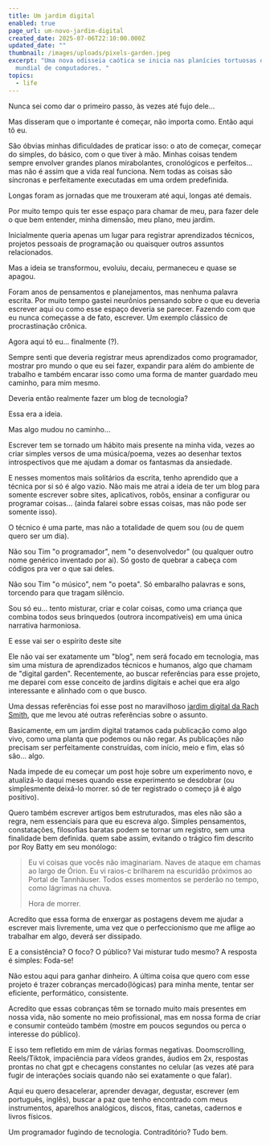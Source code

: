 ```yaml
---
title: Um jardim digital
enabled: true
page_url: um-novo-jardim-digital
created_date: 2025-07-06T22:10:00.000Z
updated_date: ""
thumbnail: /images/uploads/pixels-garden.jpeg
excerpt: "Uma nova odisseia caótica se inicia nas planícies tortuosas da rede
  mundial de computadores. "
topics:
  - life
---
```

Nunca sei como dar o primeiro passo, às vezes até fujo dele...

Mas disseram que o importante é começar, não importa como. Então aqui tô eu.

São óbvias minhas dificuldades de praticar isso: o ato de começar, começar do simples, do básico, com o que tiver à mão. Minhas coisas tendem sempre envolver grandes planos mirabolantes, cronológicos e perfeitos... mas não é assim que a vida real funciona. Nem todas as coisas são síncronas e perfeitamente executadas em uma ordem predefinida.

Longas foram as jornadas que me trouxeram até aqui, longas até demais.

Por muito tempo quis ter esse espaço para chamar de meu, para fazer dele o que bem entender, minha dimensão, meu plano, meu jardim.

Inicialmente queria apenas um lugar para registrar aprendizados técnicos, projetos pessoais de programação ou quaisquer outros assuntos relacionados.

Mas a ideia se transformou, evoluiu, decaiu, permaneceu e quase se apagou.

Foram anos de pensamentos e planejamentos, mas nenhuma palavra escrita. Por muito tempo gastei neurônios pensando sobre o que eu deveria escrever aqui ou como esse espaço deveria se parecer. Fazendo com que eu nunca começasse a de fato, escrever. Um exemplo clássico de procrastinação crônica.

Agora aqui tô eu... finalmente (?).

Sempre senti que deveria registrar meus aprendizados como programador, mostrar pro mundo o que eu sei fazer, expandir para além do ambiente de trabalho e também encarar isso como uma forma de manter guardado meu caminho, para mim mesmo.

Deveria então realmente fazer um blog de tecnologia?

Essa era a ideia.

Mas algo mudou no caminho...

Escrever tem se tornado um hábito mais presente na minha vida, vezes ao criar simples versos de uma música/poema, vezes ao desenhar textos introspectivos que me ajudam a domar os fantasmas da ansiedade.

E nesses momentos mais solitários da escrita, tenho aprendido que a técnica por si só é algo vazio. 
Não mais me atrai a ideia de ter um blog para somente escrever sobre sites, aplicativos, robôs, ensinar a configurar ou programar coisas... (ainda falarei sobre essas coisas, mas não pode ser somente isso).

O técnico é uma parte, mas não a totalidade de quem sou (ou de quem quero ser um dia).

Não sou Tim "o programador", nem "o desenvolvedor" (ou qualquer outro nome genérico inventado por ai). 
Só gosto de quebrar a cabeça com códigos pra ver o que sai deles.

Não sou Tim "o músico", nem "o poeta". 
Só embaralho palavras e sons, torcendo para que tragam silêncio.

Sou só eu... tento misturar, criar e colar coisas, como uma criança que 
combina todos seus brinquedos (outrora incompatíveis) em uma única narrativa harmoniosa.

E esse vai ser o espírito deste site

Ele não vai ser exatamente um "blog", nem será focado em tecnologia, mas sim uma mistura de aprendizados técnicos e humanos, algo que chamam de "digital garden". Recentemente, ao buscar referências para esse projeto, me deparei com esse conceito de jardins digitais e achei que era algo interessante e alinhado com o que busco.

Uma dessas referências foi esse post no maravilhoso [jardim digital da Rach Smith](https://rachsmith.com/my-blog-is-dead/), que me levou até outras referências sobre o assunto.

Basicamente, em um jardim digital tratamos cada publicação como algo vivo, como uma planta que podemos ou não regar. As publicações não precisam ser perfeitamente construídas, com início, meio e fim, elas só são... algo.

Nada impede de eu começar um post hoje sobre um experimento novo, e atualizá-lo daqui meses quando esse experimento se desdobrar (ou simplesmente deixá-lo morrer. só de ter registrado o começo já é algo positivo).

Quero também escrever artigos bem estruturados, mas eles não são a regra, nem essenciais para que eu escreva algo. Simples pensamentos, constatações, filosofias baratas podem se tornar um registro, sem uma finalidade bem definida. quem sabe assim, evitando o trágico fim descrito por Roy Batty em seu monólogo:

> Eu vi coisas que vocês não imaginariam. Naves de ataque em chamas ao largo de Órion. Eu vi raios-c brilharem na escuridão próximos ao Portal de Tannhäuser. Todos esses momentos se perderão no tempo, como lágrimas na chuva. 
>
> Hora de morrer.

Acredito que essa forma de enxergar as postagens devem me ajudar a escrever mais livremente, uma vez que o perfeccionismo que me aflige ao trabalhar em algo, deverá ser dissipado. 

E a consistência? O foco? O público? Vai misturar tudo mesmo?
A resposta é simples: Foda-se!

Não estou aqui para ganhar dinheiro. A última coisa que quero com esse projeto é trazer cobranças mercado(lógicas) para minha mente, tentar ser eficiente, performático, consistente.

Acredito que essas cobranças têm se tornado muito mais presentes em nossa vida, não somente no meio profissional, mas em nossa forma de criar e consumir conteúdo também (mostre em poucos segundos ou perca o interesse do público).

E isso tem refletido em mim de várias formas negativas. Doomscrolling, Reels/Tiktok, impaciência para vídeos grandes, áudios em 2x, respostas prontas no chat gpt e checagens constantes no celular (as vezes até para fugir de interações sociais quando não sei exatamente o que falar).

Aqui eu quero desacelerar, aprender devagar, degustar, escrever (em português, inglês), buscar a paz que tenho encontrado com meus instrumentos, aparelhos analógicos, discos, fitas, canetas, cadernos e livros físicos.

Um programador fugindo de tecnologia.
Contraditório?
Tudo bem.
